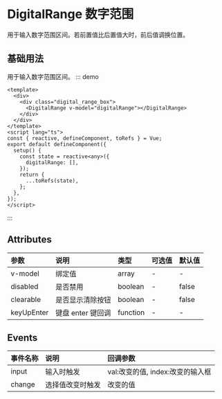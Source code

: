 # DigitalRange 数字范围

用于输入数字范围区间。若前置值比后置值大时，前后值调换位置。

## 基础用法

用于输入数字范围区间。
::: demo

```vue
<template>
  <div>
    <div class="digital_range_box">
      <DigitalRange v-model="digitalRange"></DigitalRange>
    </div>
  </div>
</template>
<script lang="ts">
const { reactive, defineComponent, toRefs } = Vue;
export default defineComponent({
  setup() {
    const state = reactive<any>({
      digitalRange: [],
    });
    return {
      ...toRefs(state),
    };
  },
});
</script>
```

:::

## Attributes

| 参数       | 说明              | 类型     | 可选值 | 默认值 |
| :--------- | :---------------- | :------- | :----- | :----- |
| v-model    | 绑定值            | array    | -      | -      |
| disabled   | 是否禁用          | boolean  | -      | false  |
| clearable  | 是否显示清除按钮  | boolean  | -      | false  |
| keyUpEnter | 键盘 enter 键回调 | function | -      | -      |

## Events

| 事件名称 | 说明             | 回调参数                         |
| :------- | :--------------- | :------------------------------- |
| input    | 输入时触发       | val:改变的值, index:改变的输入框 |
| change   | 选择值改变时触发 | 改变的值                         |
